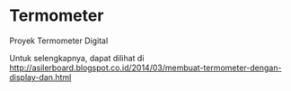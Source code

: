 # Termometer
Proyek Termometer Digital

Untuk selengkapnya, dapat dilihat di http://asilerboard.blogspot.co.id/2014/03/membuat-termometer-dengan-display-dan.html
